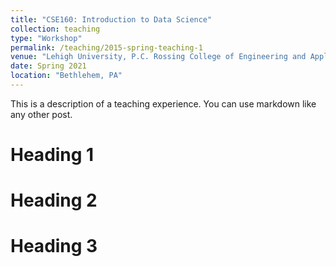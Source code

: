 ```yaml
---
title: "CSE160: Introduction to Data Science"
collection: teaching
type: "Workshop"
permalink: /teaching/2015-spring-teaching-1
venue: "Lehigh University, P.C. Rossing College of Engineering and Applied Science"
date: Spring 2021
location: "Bethlehem, PA"
---
```


This is a description of a teaching experience. You can use markdown like any other post.

Heading 1
======

Heading 2
======

Heading 3
======
